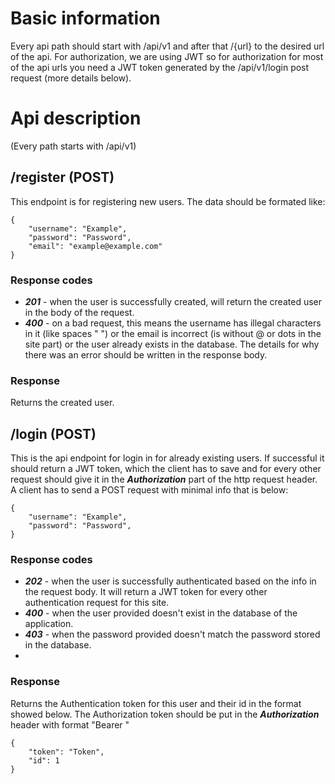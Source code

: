 # Basic information
Every api path should start with /api/v1 and after that /{url} to the desired url of the api.
For authorization, we are using JWT so for authorization for most of the api urls you need a JWT token generated by the /api/v1/login post request (more details below).

# Api description
(Every path starts with /api/v1)

## /register (POST)
This endpoint is for registering new users. The data should be formated like:
```
{   
    "username": "Example",
    "password": "Password",
    "email": "example@example.com"
}
```
### Response codes
 * ***201*** - when the user is successfully created, will return the created user in the body of the request.
 * ***400*** - on a bad request, this means the username has illegal characters in it (like spaces " ") or the email is incorrect (is without @ or dots in the site part) or the user already exists in the database. The details for why there was an error should be written in the response body.

### Response
Returns the created user.

## /login (POST)
This is the api endpoint for login in for already existing users. If successful it should return a JWT token, which the client has to save and for every other request should give it in the ***Authorization*** part of the http request header. A client has to send a POST request with minimal info that is below:
```
{   
    "username": "Example",
    "password": "Password",
}
```
### Response codes
 * ***202*** - when the user is successfully authenticated based on the info in the request body. It will return a JWT token for every other authentication request for this site.
 * ***400*** - when the user provided doesn't exist in the database of the application.
 * ***403*** - when the password provided doesn't match the password stored in the database.
 * 
### Response
Returns the Authentication token for this user and their id in the format showed below.
The Authorization token should be put in the ***Authorization*** header with format "Bearer <token>"
```
{
    "token": "Token",
    "id": 1
}
```
